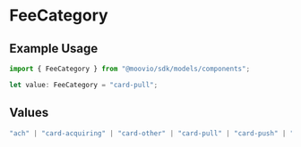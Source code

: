 # FeeCategory

## Example Usage

```typescript
import { FeeCategory } from "@moovio/sdk/models/components";

let value: FeeCategory = "card-pull";
```

## Values

```typescript
"ach" | "card-acquiring" | "card-other" | "card-pull" | "card-push" | "monthly-platform" | "network-passthrough" | "other" | "rtp"
```